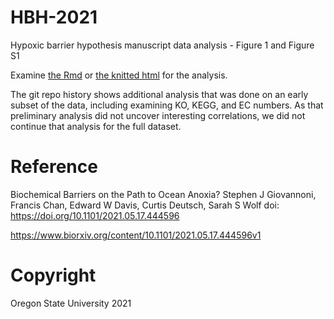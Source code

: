 # HBH-2021
Hypoxic barrier hypothesis manuscript data analysis - Figure 1 and Figure S1

Examine [the Rmd](./HBH.Rmd) or [the knitted html](./HBH.html) for the
analysis.

The git repo history shows additional analysis that was done on an early subset
of the data, including examining KO, KEGG, and EC numbers. As that preliminary
analysis did not uncover interesting correlations, we did not continue that
analysis for the full dataset.

# Reference

Biochemical Barriers on the Path to Ocean Anoxia?
Stephen J Giovannoni, Francis Chan, Edward W Davis, Curtis Deutsch, Sarah S Wolf
doi: https://doi.org/10.1101/2021.05.17.444596

https://www.biorxiv.org/content/10.1101/2021.05.17.444596v1

# Copyright

Oregon State University 2021
